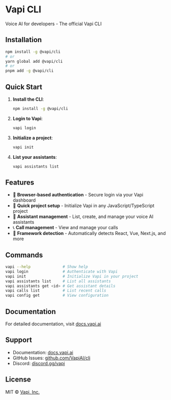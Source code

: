 # Vapi CLI

Voice AI for developers - The official Vapi CLI

## Installation

```bash
npm install -g @vapi/cli
# or
yarn global add @vapi/cli
# or
pnpm add -g @vapi/cli
```

## Quick Start

1. **Install the CLI**:

   ```bash
   npm install -g @vapi/cli
   ```

2. **Login to Vapi**:

   ```bash
   vapi login
   ```

3. **Initialize a project**:

   ```bash
   vapi init
   ```

4. **List your assistants**:
   ```bash
   vapi assistants list
   ```

## Features

- 🔐 **Browser-based authentication** - Secure login via your Vapi dashboard
- 🚀 **Quick project setup** - Initialize Vapi in any JavaScript/TypeScript project
- 🤖 **Assistant management** - List, create, and manage your voice AI assistants
- 📞 **Call management** - View and manage your calls
- 🔧 **Framework detection** - Automatically detects React, Vue, Next.js, and more

## Commands

```bash
vapi --help              # Show help
vapi login               # Authenticate with Vapi
vapi init                # Initialize Vapi in your project
vapi assistants list     # List all assistants
vapi assistants get <id> # Get assistant details
vapi calls list          # List recent calls
vapi config get          # View configuration
```

## Documentation

For detailed documentation, visit [docs.vapi.ai](https://docs.vapi.ai)

## Support

- Documentation: [docs.vapi.ai](https://docs.vapi.ai)
- GitHub Issues: [github.com/VapiAI/cli](https://github.com/VapiAI/cli/issues)
- Discord: [discord.gg/vapi](https://discord.gg/vapi)

## License

MIT © [Vapi, Inc.](https://vapi.ai)

